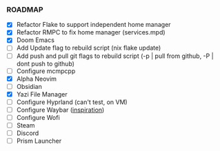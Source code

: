### ROADMAP
- [x] Refactor Flake to support independent home manager
- [x] Refactor RMPC to fix home manager (services.mpd)
- [x] Doom Emacs
- [ ] Add Update flag to rebuild script (nix flake update)
- [ ] Add push and pull git flags to rebuild script (-p | pull from github, -P | dont push to github)
- [ ] Configure mcmpcpp
- [x] Alpha Neovim
- [ ] Obsidian
- [x] Yazi File Manager
- [ ] Configure Hyprland (can't test, on VM)
- [ ] Configure Waybar ([inspiration](https://github.com/sejjy/mechabar))
- [ ] Configure Wofi
- [ ] Steam
- [ ] Discord
- [ ] Prism Launcher
